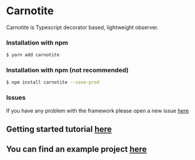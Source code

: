 # Carnotite
Carnotite is Typescript decorator based, lightweight observer.

### Installation with npm
```sh
$ yarn add carnotite
```

### Installation with npm (not recommended)
```sh
$ npm install carnotite --save-prod
```

### Issues
If you have any problem with the framework please open a new issue [here](https://github.com/azuwey/carnotite/issues/new)

## Getting started tutorial [here](https://github.com/azuwey/carnotite/wiki/Getting-started)

## You can find an example project [here](https://github.com/azuwey/carnotite-example)